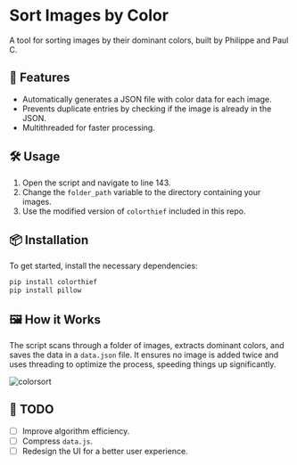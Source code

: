 # Sort Images by Color

A tool for sorting images by their dominant colors, built by Philippe and Paul C.

## 🚀 Features

- Automatically generates a JSON file with color data for each image.
- Prevents duplicate entries by checking if the image is already in the JSON.
- Multithreaded for faster processing.

## 🛠️ Usage

1. Open the script and navigate to line 143.
2. Change the `folder_path` variable to the directory containing your images.
3. Use the modified version of `colorthief` included in this repo.

## 📦 Installation

To get started, install the necessary dependencies:

```bash
pip install colorthief
pip install pillow
```

## 🖼️ How it Works

The script scans through a folder of images, extracts dominant colors, and saves the data in a `data.json` file. It ensures no image is added twice and uses threading to optimize the process, speeding things up significantly.

![colorsort](https://github.com/Phi999/sort_imagesby_color/assets/72974980/3c091292-ca02-4f1c-beaf-61813fb5b285)

## 📝 TODO

- [ ] Improve algorithm efficiency.
- [ ] Compress `data.js`.
- [ ] Redesign the UI for a better user experience.
